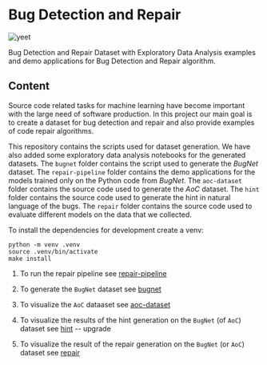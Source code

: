 # Bug Detection and Repair

![yeet](https://github.com/alexjercan/bug-detection/actions/workflows/checks.yml/badge.svg)

Bug Detection and Repair Dataset with Exploratory Data Analysis examples and
demo applications for Bug Detection and Repair algorithm.

## Content

Source code related tasks for machine learning have become important with the
large need of software production. In this project our main goal is to create a
dataset for bug detection and repair and also provide examples of code repair
algorithms.

This repository contains the scripts used for dataset generation. We have also
added some exploratory data analysis notebooks for the generated datasets. The
`bugnet` folder contains the script used to generate the *BugNet* dataset. The
`repair-pipeline` folder contains the demo applications for the models trained
only on the Python code from *BugNet*. The `aoc-dataset` folder contains the
source code used to generate the *AoC* dataset. The `hint` folder
contains the source code used to generate the hint in natural language
of the bugs. The `repair` folder contains the source code used to evaluate
different models on the data that we collected.

To install the dependencies for development create a venv:

```console
python -m venv .venv
source .venv/bin/activate
make install
```

1. To run the repair pipeline see [repair-pipeline](./repair-pipeline/)

2. To generate the `BugNet` dataset see [bugnet](./bugnet/)

3. To visualize the `AoC` dataaset see [aoc-dataset](./aoc-dataset/)

4. To visualize the results of the hint generation on the `BugNet` (of `AoC`) dataset see [hint](./hint//) -- upgrade

5. To visualize the result of the repair generation on the `BugNet` (or `AoC`) dataset see [repair](./repair/)
